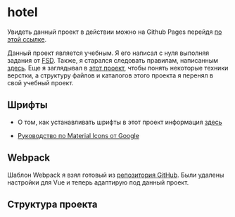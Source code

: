 # hotel

Увидеть данный проект в действии можно на Github Pages перейдя [по этой ссылке](https://injashkin.github.io/hotel).

Данный проект является учебным. Я его написал с нуля выполняя задания от [FSD](https://rizzoma.com/topic/d5c429337bcaa70548fb5aeedee6d92b/0_b_8ndo_78h6s/). Также, я старался следовать правилам, написанным [здесь](https://github.com/fullstack-development/front-end-best-practices). Еще я заглядывал в [этот проект](https://github.com/fullstack-development/flat-starter-kit), чтобы понять некоторые техники верстки, а структуру файлов и каталогов этого проекта я перенял в свой учебный проект.

## Шрифты

- О том, как устанавливать шрифты в этот проект информация [здесь](./src/theme/fonts/READMI.md)

- [Руководство по Material Icons от Google](https://google.github.io/material-design-icons/)

## Webpack

Шаблон Webpack я взял готовый из [репозитория GitHub](https://github.com/vedees/webpack-template). Были удалены настройки для Vue и теперь адаптирую под данный проект.

## Структура проекта
